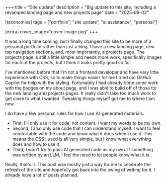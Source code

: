 +++
title = "Site update"
description = "Big update to this site, including a revamped landing page and new projects page"
date = "2025-09-02"

[taxonomies] 
tags = ["portfolio", "site update", "ai assistance", "personal"]

[extra]
cover_image="cover-image.png"
+++

It was a long time coming, but I finally changed this site to be more of a personal portfolio rather than just a blog.  I have a new landing page, new top navigation sections, and, most importantly, a projects page.  The projects page is still a little simple and needs more work, specifically images for each of the projects, but I think it looks pretty good so far.

I've mentioned before that I'm not a frontend developer and have very little experience with CSS, so to make things easier for me I tried out GitHub Copilot for help with the styling.  Fortunately I had already done some work with the badges on my about page, and I was able to build off of those for the new landing and projects pages.  It really didn't take too much work to get close to what I wanted.  Tweaking things myself got me to where I am now.

I do have a few personal rules for how I use AI-generated materials.  

- First, I'll only use it for code, not content.  I want my words to be my own.
- Second, I also only use code that I can understand myself.  I want to feel comfortable with the code and know what it does when I use it.  This means the CSS I used is all very simple, but I know what everything does and how to use it.
- Third, I won't try to pass AI generated code as my own.  If something was written by an LLM, I feel the need to let people know what it is.

Really, that's it.  This post was mostly just a way for me to celebrate the refresh of the site and hopefully get back into the swing of writing for it.  I already have a lot of posts planned.
